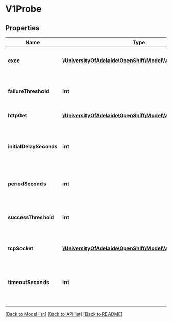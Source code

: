# V1Probe

## Properties
Name | Type | Description | Notes
------------ | ------------- | ------------- | -------------
**exec** | [**\UniversityOfAdelaide\OpenShift\Model\V1ExecAction**](V1ExecAction.md) | One and only one of the following should be specified. Exec specifies the action to take. | [optional] 
**failureThreshold** | **int** | Minimum consecutive failures for the probe to be considered failed after having succeeded. Defaults to 3. Minimum value is 1. | [optional] 
**httpGet** | [**\UniversityOfAdelaide\OpenShift\Model\V1HTTPGetAction**](V1HTTPGetAction.md) | HTTPGet specifies the http request to perform. | [optional] 
**initialDelaySeconds** | **int** | Number of seconds after the container has started before liveness probes are initiated. More info: http://kubernetes.io/docs/user-guide/pod-states#container-probes | [optional] 
**periodSeconds** | **int** | How often (in seconds) to perform the probe. Default to 10 seconds. Minimum value is 1. | [optional] 
**successThreshold** | **int** | Minimum consecutive successes for the probe to be considered successful after having failed. Defaults to 1. Must be 1 for liveness. Minimum value is 1. | [optional] 
**tcpSocket** | [**\UniversityOfAdelaide\OpenShift\Model\V1TCPSocketAction**](V1TCPSocketAction.md) | TCPSocket specifies an action involving a TCP port. TCP hooks not yet supported | [optional] 
**timeoutSeconds** | **int** | Number of seconds after which the probe times out. Defaults to 1 second. Minimum value is 1. More info: http://kubernetes.io/docs/user-guide/pod-states#container-probes | [optional] 

[[Back to Model list]](../README.md#documentation-for-models) [[Back to API list]](../README.md#documentation-for-api-endpoints) [[Back to README]](../README.md)


